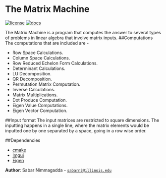 # The Matrix Machine

[![license](https://img.shields.io/badge/license-MIT-green)](LICENSE)
[![docs](https://img.shields.io/badge/docs-yes-brightgreen)](docs/README.md)

The Matrix Machine is a program that computes the answer to several types of problems in linear algebra that involve matrix inputs. 
##Computations
The computations that are included are - 
- Row Space Calculations.
- Column Space Calculations. 
- Row Reduced Echelon Form Calculations.
- Determinant Calculations.
- LU Decomposition.
- QR Decomposition.
- Permutation Matrix Computation.
- Inverse Calculations.
- Matrix Multiplications. 
- Dot Produce Computation.
- Eigen Value Computations.
- Eigen Vector Computation. 

##Input format
The input matrices are restricted to square dimensions.
The inputting happens in a single line, where the matrix elements would be inputted one by one separated by a space, going in a row wise order.

##Dependencies 
- [cmake](https://cmake.org/)
- [Imgui](https://github.com/simongeilfus/Cinder-ImGui) 
- [Eigen](https://eigen.tuxfamily.org/dox/)







**Author**: Sabar Nimmagadda - [`sabarn2@illinois.edu`](mailto:sabarn2@illinois.edu)
